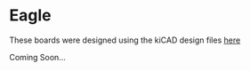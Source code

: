 # Eagle

These boards were designed using the kiCAD design files [here](../template/eagle/)

Coming Soon...


